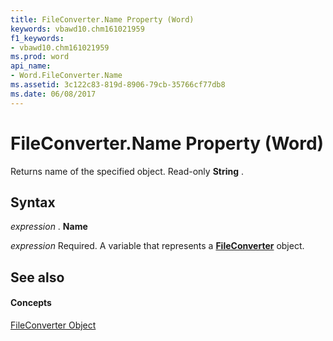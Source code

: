```yaml
---
title: FileConverter.Name Property (Word)
keywords: vbawd10.chm161021959
f1_keywords:
- vbawd10.chm161021959
ms.prod: word
api_name:
- Word.FileConverter.Name
ms.assetid: 3c122c83-819d-8906-79cb-35766cf77db8
ms.date: 06/08/2017
---
```



# FileConverter.Name Property (Word)

Returns name of the specified object. Read-only  **String** .


## Syntax

 _expression_ . **Name**

 _expression_ Required. A variable that represents a **[FileConverter](Word.FileConverter.md)** object.


## See also


#### Concepts


[FileConverter Object](Word.FileConverter.md)

